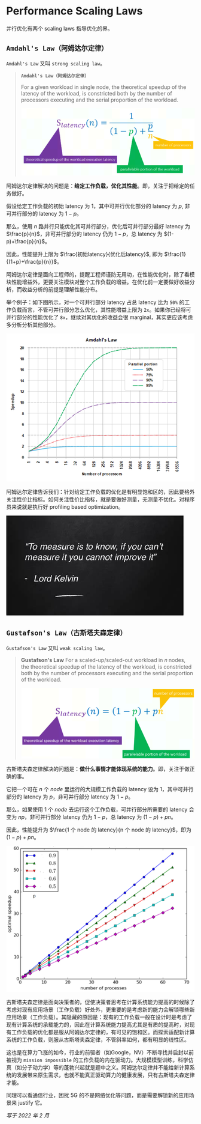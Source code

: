 # Performance Scaling Laws

并行优化有两个 scaling laws 指导优化的界。

## `Amdahl's Law（阿姆达尔定律）`

`Amdahl's Law` 又叫 `strong scaling law`。

> **`Amdahl's Law（阿姆达尔定律）`**
> 
> For a given workload in single node, the theoretical speedup of the latency of the workload, is constricted both by the number of processors executing and the serial proportion of the workload.
> 
> ![Alt text](assets/performance-scaling-law/image-0.png)

阿姆达尔定律解决的问题是：**给定工作负载，优化其性能**。即，关注于把给定的任务做好。
 
假设给定工作负载的初始 latency 为 $1$，其中可并行优化部分的 latency 为 $p$, 非可并行部分的 latency 为 $1-p$。
 
那么，使用 $n$ 路并行只能优化其可并行部分，优化后可并行部分最好 latency 为 $\frac{p}{n}$，非可并行部分的 latency 仍为 $1-p$，总 latency 为 $(1-p)+\frac{p}{n}$。

因此，性能提升上限为 $\frac{初始latency}{优化后latency}$, 即为 $\frac{1}{(1+p)+\frac{p}{n}}$。

阿姆达尔定律是面向工程师的，提醒工程师谨防无用功，在性能优化时，除了看模块性能增益外，更要关注模块对整个工作负载的增益。在优化前一定要做好收益分析，而收益分析的前提是理解性能分布。

举个例子：如下图所示，对一个可并行部分 latency 占总 latency 比为 `50%` 的工作负载而言，不管可并行部分怎么优化，其性能增益上限为 `2x`。如果你已经将可并行部分的性能优化了 `8x`，继续对其优化的收益会很 marginal，其实更应该考虑多分析分析其他部分。

![Alt text](assets/performance-scaling-law/image-1.png)

阿姆达尔定律告诉我们：针对给定工作负载的优化是有明显饱和区的，因此要格外关注性价比指标。如何关注性价比指标，就是要做好测量，无测量不优化。对程序员来说就是执行好 profiling based optimization。

![Alt text](assets/performance-scaling-law/image-2.png)


## `Gustafson's Law（古斯塔夫森定律）`

`Gustafson's Law` 又叫 `weak scaling law`。

> **Gustafson's Law**
> For a scaled-up/scaled-out workload in 𝑛 nodes, the theoretical speedup of the latency of the workload, is constricted both by the number of processors executing and the serial proportion of the workload.
> 
> ![Alt text|center|600x0](assets/performance-scaling-law/image-3.png) 

古斯塔夫森定律解决的问题是：**做什么事情才能体现系统的能力**。即，关注于做正确的事。

它把一个可在 $n$ 个 *node* 里运行的大规模工作负载的 latency 设为 $1$，其中可并行部分的 latency 为 $p$，非可并行部分 latency 为 $1-p$。

那么，如果使用 $1$ 个 *node* 去运行这个工作负载，可并行部分所需要的 latency 会变为 $np$，非可并行部分 latency 仍为 $1-p$，总 latency 为 $(1-p)+pn$。

因此，性能提升为 $\frac{1 个 node 的 latency}{n 个 node 的 latency}$，即为 $(1-p)+pn$。

![Alt text|center|400x0](assets/performance-scaling-law/image-4.png)

古斯塔夫森定律是面向决策者的，促使决策者思考在计算系统能力提高的时候除了考虑对现有应用场景（工作负载）好处外，更重要的是考虑新的能力会解锁哪些新应用场景（工作负载）。其隐藏的原因是：现有的工作负载一般在设计时是考虑了现有计算系统的承载能力的，因此在计算系统能力提高尤其是有质的提高时，对现有工作负载的优化都是服从阿姆达尔定律的，有可见的饱和区。而探索适配新计算系统的工作负载，则服从古斯塔夫森定律，不管斜率如何，都有明显的线性区。

这也是在算力飞涨的如今，行业的前驱者（如Google，NV）不断寻找并启封以前被视为 `mission impossible` 的工作负载的内在驱动力。大规模模型训练，科学仿真（如分子动力学）等的蓬勃兴起就是题中之义。阿姆达尔定律并不能给新计算系统的发展带来原生需求，也就不能真正驱动算力的健康发展，只有古斯塔夫森定律才能。

同理可以看通信行业，困扰 5G 的不是网络优化等问题，而是需要解锁新的应用场景来 justify 它。

*写于 2022 年 2 月*